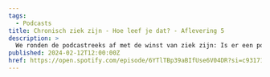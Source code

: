 ```yaml
---
tags:
  - Podcasts
title: Chronisch ziek zijn - Hoe leef je dat? - Aflevering 5
description: >
  We ronden de podcastreeks af met de winst van ziek zijn: Is er een positieve kant aan het hebben van een chronische ziekte? We verkennen wat we hebben geleerd, hoe het onze kijk op het leven, relaties en zelfzorg heeft veranderd.
published: 2024-02-12T12:00:00Z
href: https://open.spotify.com/episode/6YTlTBp39aBIfUse6V04DR?si=c931711e1bab4051
---
```

